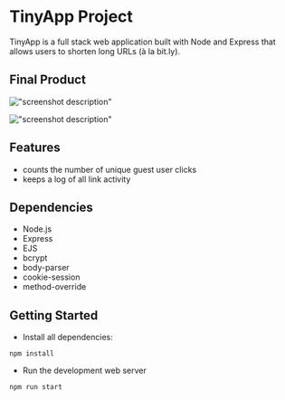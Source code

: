 # TinyApp Project

TinyApp is a full stack web application built with Node and Express that allows users to shorten long URLs (à la bit.ly).

## Final Product

!["screenshot description"](#)

!["screenshot description"](#)


## Features
- counts the number of unique guest user clicks
- keeps a log of all link activity



## Dependencies

- Node.js
- Express
- EJS
- bcrypt
- body-parser
- cookie-session
- method-override

## Getting Started

- Install all dependencies:
```
npm install
```

- Run the development web server 
```
npm run start
```